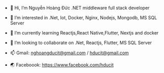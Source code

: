 - 👋 Hi, I’m Nguyễn Hoàng Đức .NET middleware full stack developer

- 👀 I’m interested in .Net, Iot, Docker, Nginx, Nodejs, Mongodb, MS SQL Server
- 🌱 I’m currently learning Reactjs,React Native,Flutter, Nextjs and docker
- 💞️ I’m looking to collaborate on .Net, Reactjs, Flutter, MS SQL Server

- 📫 Gmail: nghoangducit@gmail.com / hducit@gmail.com
- 🌏 Faceboook: https://www.facebook.com/hducit
